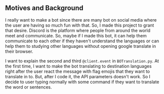 ## Motives and Background

I really want to make a bot since there are many bot on social media where the user are having so much fun with that. So, I made this project to grant that desire. Discord is the platform where people from around the world meet and communicate. So, maybe if I made this bot, it can help them communicate to each other if they haven't understand the languages or can help them to studying other languages without opening google translate in their browser.

I want to explain the second and third `@client.event` in `BOTranslation.py`. At the first time, I want to make the bot translating to destination languages right after the user react the message with flag emojis that they want to translate in to. But, after I code it, the API parameters doesn't work. So I decide to user typing normally with some command if they want to translate the word or sentences.
